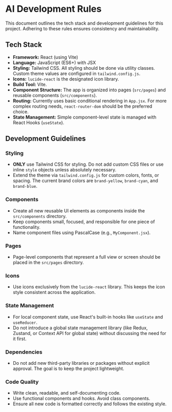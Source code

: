 # AI Development Rules

This document outlines the tech stack and development guidelines for this project. Adhering to these rules ensures consistency and maintainability.

## Tech Stack

- **Framework:** React (using Vite)
- **Language:** JavaScript (ES6+) with JSX
- **Styling:** Tailwind CSS. All styling should be done via utility classes. Custom theme values are configured in `tailwind.config.js`.
- **Icons:** `lucide-react` is the designated icon library.
- **Build Tool:** Vite.
- **Component Structure:** The app is organized into pages (`src/pages`) and reusable components (`src/components`).
- **Routing:** Currently uses basic conditional rendering in `App.jsx`. For more complex routing needs, `react-router-dom` should be the preferred choice.
- **State Management:** Simple component-level state is managed with React Hooks (`useState`).

## Development Guidelines

### Styling
- **ONLY** use Tailwind CSS for styling. Do not add custom CSS files or use inline `style` objects unless absolutely necessary.
- Extend the theme via `tailwind.config.js` for custom colors, fonts, or spacing. The current brand colors are `brand-yellow`, `brand-cyan`, and `brand-blue`.

### Components
- Create all new reusable UI elements as components inside the `src/components` directory.
- Keep components small, focused, and responsible for one piece of functionality.
- Name component files using PascalCase (e.g., `MyComponent.jsx`).

### Pages
- Page-level components that represent a full view or screen should be placed in the `src/pages` directory.

### Icons
- Use icons exclusively from the `lucide-react` library. This keeps the icon style consistent across the application.

### State Management
- For local component state, use React's built-in hooks like `useState` and `useReducer`.
- Do not introduce a global state management library (like Redux, Zustand, or Context API for global state) without discussing the need for it first.

### Dependencies
- Do not add new third-party libraries or packages without explicit approval. The goal is to keep the project lightweight.

### Code Quality
- Write clean, readable, and self-documenting code.
- Use functional components and hooks. Avoid class components.
- Ensure all new code is formatted correctly and follows the existing style.